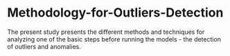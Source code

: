 # Methodology-for-Outliers-Detection
The present study presents the different methods and techniques for analyzing one of the basic steps before running the models - the detection of outliers and anomalies. 
